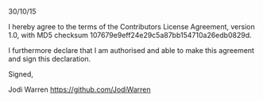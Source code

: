30/10/15

I hereby agree to the terms of the Contributors License
Agreement, version 1.0, with MD5 checksum 107679e9eff24e29c5a87bb154710a26edb0829d.

I furthermore declare that I am authorised and able to make this
agreement and sign this declaration.

Signed,

Jodi Warren
https://github.com/JodiWarren
